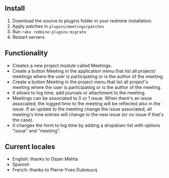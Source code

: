 Install
---------------------

1. Download the source to plugins folder in your redmine installation.
2. Apply patches in `plugins/meetings/patches`
3. Run `rake redmine:plugins:migrate`
4. Restart servers

Functionality
---------------------------------

* Creates a new project module called Meetings.
* Create a button Meeting in the application menu that list all projects' meetings where the user is participating or is the author of the meeting.
* Create a button Meeting in the project menu that list all project's meeting where the user is participating or is the author of the meeting.
* It allows to log time, add journals or attachment to the meeting.
* Meetings can be associated to 0 or 1 issue. When there's an issue associated, the logged time to the meeting will be reflected also in the issue. If an update to the meeting change the issue associated, all meeting's time entries will change to the new issue (or no issue if that's the case).
* It changes the form to log time by adding a dropdown list with options "issue" and "meeting".

Current locales
-----------------------------------

* English: thanks to Dipan Mehta
* Spanish
* French: thanks to Pierre-Yves Dubreucq
